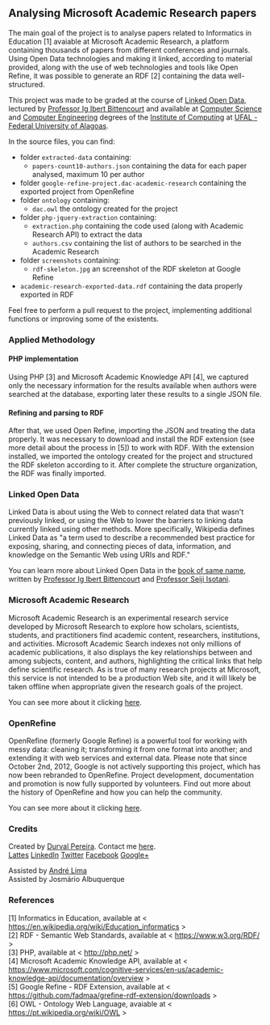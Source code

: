 ## Analysing Microsoft Academic Research papers

<nav style='font-align:justify'>The main goal of the project is to analyse papers related to Informatics in Education [1] avaiable at Microsoft Academic Research, a platform containing thousands of papers from different conferences and journals. Using Open Data technologies and making it linked, according to material provided, along with the use of web technologies and tools like Open Refine, it was possible to generate an RDF [2] containing the data well-structured.

This project was made to be graded at the course of <a href="http://novatec.com.br/livros/dadosabertos/" target="_blank">Linked Open Data</a>, lectured by <a href="http://buscatextual.cnpq.br/buscatextual/visualizacv.do?metodo=apresentar&id=K4265484E4" target="_blank">Professor Ig Ibert Bittencourt</a> and available at <a href='http://www.ufal.edu.br/unidadeacademica/ic/graduacao/ciencia-da-computacao' target='_blank'>Computer Science</a> and <a href='http://www.ufal.edu.br/unidadeacademica/ic/graduacao/engenharia-de-computacao' target='_blank'>Computer Engineering</a> degrees of the <a href="http://www.ic.ufal.br" target="_blank">Institute of Computing</a> at <a href="http://www.ufal.edu.br" target="_blank">UFAL - Federal University of Alagoas</a>.

In the source files, you can find:

- folder `extracted-data` containing:
	- `papers-count10-authors.json` containing the data for each paper analysed, maximum 10 per author
- folder `google-refine-project.dac-academic-research` containing the exported project from OpenRefine
- folder `ontology` containing:
	- `dac.owl` the ontology created for the project
- folder `php-jquery-extraction` containing:
	- `extraction.php` containing the code used (along with Academic Research API) to extract the data
	- `authors.csv` containing the list of authors to be searched in the Academic Research
- folder `screenshots` containing:
	- `rdf-skeleton.jpg` an screenshot of the RDF skeleton at Google Refine
- `academic-research-exported-data.rdf` containing the data properly exported in RDF

Feel free to perform a pull request to the project, implementing additional functions or improving some of the existents.

</nav>

### Applied Methodology

#### PHP implementation

Using PHP [3] and Microsoft Academic Knowledge API [4], we captured only the necessary information for the results available when authors were searched at the database, exporting later these results to a single JSON file.

#### Refining and parsing to RDF

After that, we used Open Refine, importing the JSON and treating the data properly. It was necessary to download and install the RDF extension (see more detail about the process in [5]) to work with RDF. With the extension installed, we imported the ontology created for the project and structured the RDF skeleton according to it. After complete the structure organization, the RDF was finally imported.

### Linked Open Data

Linked Data is about using the Web to connect related data that wasn't previously linked, or using the Web to lower the barriers to linking data currently linked using other methods. More specifically, Wikipedia defines Linked Data as "a term used to describe a recommended best practice for exposing, sharing, and connecting pieces of data, information, and knowledge on the Semantic Web using URIs and RDF."

You can learn more about Linked Open Data in the <a href="http://novatec.com.br/livros/dadosabertos/" target="_blank">book of same name</a>, written by <a href="http://buscatextual.cnpq.br/buscatextual/visualizacv.do?metodo=apresentar&id=K4265484E4" target="_blank">Professor Ig Ibert Bittencourt</a> and <a href="http://isotani.caed-lab.com/" target="_blank">Professor Seiji Isotani</a>.

### Microsoft Academic Research

Microsoft Academic Research is an experimental research service developed by Microsoft Research to explore how scholars, scientists, students, and practitioners find academic content, researchers, institutions, and activities. Microsoft Academic Search indexes not only millions of academic publications, it also displays the key relationships between and among subjects, content, and authors, highlighting the critical links that help define scientific research. As is true of many research projects at Microsoft, this service is not intended to be a production Web site, and it will likely be taken offline when appropriate given the research goals of the project.

You can see more about it clicking <a href='http://academic.research.microsoft.com/' target='_blank'>here</a>.

### OpenRefine

OpenRefine (formerly Google Refine) is a powerful tool for working with messy data: cleaning it; transforming it from one format into another; and extending it with web services and external data.
Please note that since October 2nd, 2012, Google is not actively supporting this project, which has now been rebranded to OpenRefine. Project development, documentation and promotion is now fully supported by volunteers. Find out more about the history of OpenRefine and how you can help the community.

You can see more about it clicking <a href='http://openrefine.org/' target='_blank'>here</a>.

### Credits

Created by <a href="http://www.durvalpereira.com.br" target="_blank">Durval Pereira</a>. Contact me  <a href="mailto:contato@durvalpereira.com.br">here</a>.<br>
<a href="http://bit.ly/durvallattes" target="_blank">Lattes</a> <a href="https://www.linkedin.com/in/durvalpereira">LinkedIn</a> <a href="http://twitter.com/DurvalPCN">Twitter</a> <a href="http://www.facebook.com/durvalpereiracn">Facebook</a> <a href="http://plus.google.com/+DurvalPereiraCesar">Google+</a>

Assisted by <a href='https://github.com/Andrevtlima' target='_blank'>André Lima</a><br>
Assisted by Josmário Albuquerque<br>

### References

[1] Informatics in Education, available at < https://en.wikipedia.org/wiki/Education_informatics > <br>
[2] RDF - Semantic Web Standards, available at < https://www.w3.org/RDF/ > <br>
[3] PHP, available at < http://php.net/ > <br>
[4] Microsoft Academic Knowledge API, available at < https://www.microsoft.com/cognitive-services/en-us/academic-knowledge-api/documentation/overview > <br>
[5] Google Refine - RDF Extension, available at < https://github.com/fadmaa/grefine-rdf-extension/downloads > <br>
[6] OWL - Ontology Web Language, avaiable at < https://pt.wikipedia.org/wiki/OWL > <br>